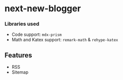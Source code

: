# next-new-blogger

### Libraries used

- Code support: `mdx-prism`
- Math and Katex support: `remark-math` & `rehype-katex`

## Features

- RSS
- Sitemap
